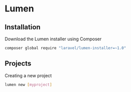 Lumen
=====


Installation
--------------------------------------------------

Download the Lumen installer using Composer

```bash
composer global require "laravel/lumen-installer=~1.0"
```


Projects
--------------------------------------------------

Creating a new project

```bash
lumen new [myproject]
```